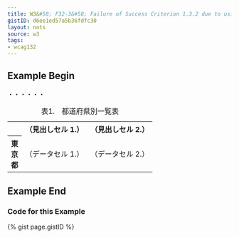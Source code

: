 ```yaml
---
title: W3&#58; F32-3&#58; Failure of Success Criterion 1.3.2 due to using white space characters to control spacing within a word
gistID: d6ee1ed57a5b36fdfc30
layout: nots
source: w3
tags:
- wcag132
---
```


<h2 aria-describedby="{{ page.gistID }}">Example Begin</h2>
<div class="rendered-not">
<table>
<caption>表1.　都道府県別一覧表</caption>
<tr>
<td></td>
<th scope="col">（見出しセル 1.）</th>
<th scope="col">（見出しセル 2.）</th>
</tr>
<tr>
<th scope="row">東<br />京<br />都</th>
<td>（データセル 1.）</td>
<td>（データセル 2.）</td>
</tr>
・・・・・・
</table>
</div> <!-- rendered-not -->

<h2 aria-describedby="{{ page.gistID }}">Example End</h2>

<h3 aria-describedby="{{ page.gistID }}">Code for this Example</h3>
{% gist page.gistID %}